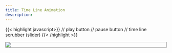 ```yaml
---
title: Time Line Animation
description:
---
```


{{< highlight javascript>}}
// play button
// pause button
// time line scrubber (slider)
{{< /highlight >}}

<img src="/images/time-line-animation.svg" style="display:block; margin:auto; border:1px solid grey;">
